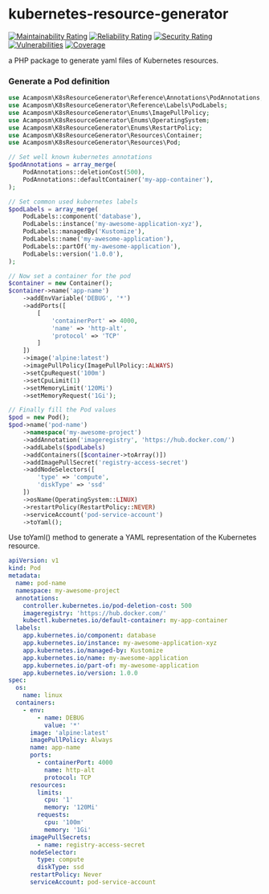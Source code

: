 # kubernetes-resource-generator
[![Maintainability Rating](https://sonarcloud.io/api/project_badges/measure?project=angelcamposm_kubernetes-resource-generator&metric=sqale_rating)](https://sonarcloud.io/summary/new_code?id=angelcamposm_kubernetes-resource-generator)
[![Reliability Rating](https://sonarcloud.io/api/project_badges/measure?project=angelcamposm_kubernetes-resource-generator&metric=reliability_rating)](https://sonarcloud.io/summary/new_code?id=angelcamposm_kubernetes-resource-generator)
[![Security Rating](https://sonarcloud.io/api/project_badges/measure?project=angelcamposm_kubernetes-resource-generator&metric=security_rating)](https://sonarcloud.io/summary/new_code?id=angelcamposm_kubernetes-resource-generator)
[![Vulnerabilities](https://sonarcloud.io/api/project_badges/measure?project=angelcamposm_kubernetes-resource-generator&metric=vulnerabilities)](https://sonarcloud.io/summary/new_code?id=angelcamposm_kubernetes-resource-generator)
[![Coverage](https://sonarcloud.io/api/project_badges/measure?project=angelcamposm_kubernetes-resource-generator&metric=coverage)](https://sonarcloud.io/summary/new_code?id=angelcamposm_kubernetes-resource-generator)

a PHP package to generate yaml files of Kubernetes resources.

### Generate a Pod definition

```php
use Acamposm\K8sResourceGenerator\Reference\Annotations\PodAnnotations;
use Acamposm\K8sResourceGenerator\Reference\Labels\PodLabels;
use Acamposm\K8sResourceGenerator\Enums\ImagePullPolicy;
use Acamposm\K8sResourceGenerator\Enums\OperatingSystem;
use Acamposm\K8sResourceGenerator\Enums\RestartPolicy;
use Acamposm\K8sResourceGenerator\Resources\Container;
use Acamposm\K8sResourceGenerator\Resources\Pod;

// Set well known kubernetes annotations
$podAnnotations = array_merge(
	PodAnnotations::deletionCost(500),
    PodAnnotations::defaultContainer('my-app-container'),
);

// Set common used kubernetes labels
$podLabels = array_merge(
    PodLabels::component('database'),
    PodLabels::instance('my-awesome-application-xyz'),
    PodLabels::managedBy('Kustomize'),
    PodLabels::name('my-awesome-application'),
    PodLabels::partOf('my-awesome-application'),
    PodLabels::version('1.0.0'),
);

// Now set a container for the pod
$container = new Container();
$container->name('app-name')
    ->addEnvVariable('DEBUG', '*')
    ->addPorts([
        [
            'containerPort' => 4000,
            'name' => 'http-alt',
            'protocol' => 'TCP'
        ]
    ])
    ->image('alpine:latest')
    ->imagePullPolicy(ImagePullPolicy::ALWAYS)
    ->setCpuRequest('100m')
    ->setCpuLimit(1)
    ->setMemoryLimit('120Mi')
    ->setMemoryRequest('1Gi');

// Finally fill the Pod values 
$pod = new Pod();
$pod->name('pod-name')
    ->namespace('my-awesome-project')
    ->addAnnotation('imageregistry', 'https://hub.docker.com/')
    ->addLabels($podLabels)
    ->addContainers([$container->toArray()])
    ->addImagePullSecret('registry-access-secret')
    ->addNodeSelectors([
        'type' => 'compute',
        'diskType' => 'ssd'
    ])
    ->osName(OperatingSystem::LINUX)
    ->restartPolicy(RestartPolicy::NEVER)
    ->serviceAccount('pod-service-account')
    ->toYaml();
```

Use toYaml() method to generate a YAML representation of the Kubernetes resource.

```yaml
apiVersion: v1
kind: Pod
metadata:
  name: pod-name
  namespace: my-awesome-project
  annotations:
    controller.kubernetes.io/pod-deletion-cost: 500
    imageregistry: 'https://hub.docker.com/'
    kubectl.kubernetes.io/default-container: my-app-container
  labels:
    app.kubernetes.io/component: database
    app.kubernetes.io/instance: my-awesome-application-xyz
    app.kubernetes.io/managed-by: Kustomize
    app.kubernetes.io/name: my-awesome-application
    app.kubernetes.io/part-of: my-awesome-application
    app.kubernetes.io/version: 1.0.0
spec:
  os:
    name: linux
  containers:
    - env:
        - name: DEBUG
          value: '*'
      image: 'alpine:latest'
      imagePullPolicy: Always
      name: app-name
      ports:
        - containerPort: 4000
          name: http-alt
          protocol: TCP
      resources:
        limits:
          cpu: '1'
          memory: '120Mi'
        requests:
          cpu: '100m'
          memory: '1Gi'
      imagePullSecrets:
        - name: registry-access-secret
      nodeSelector:
        type: compute
        diskType: ssd
      restartPolicy: Never
      serviceAccount: pod-service-account
```
